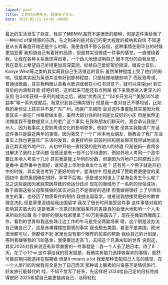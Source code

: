```yaml
---
layout: post
title: 工作时长两年半，我成长了什么
date: 2025-02-21 14:45 +0800
---
```

最近的生活发生了巨变，我买了辆BMW,虽然不是很贵的那种，但是这件事给我了一种kind of掌控感的东西，与之到来的是对自己的更大程度的接纳和自信
不知道是从长青春痘开始还是什么时候，我便变得不那么自信，这种事情在刚毕业的时候更加显著
我知道自己有着好的品质，但是其实没做成一件事的感觉，一直缠绕着我，让我在各种关系表现得自卑，一个劲儿地想证明自己
据不充分的自我反思，我在音乐上希望自己听得更加高深莫测，标榜自己爱好英伦摇滚，嬉皮士音乐，Kanye West等之类的其实离我自己生活很远的音乐
虽然某种程度上受了他们的影响，但是其实因为英语并没有好到那种程度，只是轻微地被影响了
而反观粤语、普通话歌曲，其实我稍微认真看点歌词或者在小红书浏览下，就可以深深get 到它背后的内涵和背景
好吧好吧，这听起来可能还有点狗屎
接下来我想进入更深入的反思
在24年获得一系列的成功之后，诸如“优秀员工”“24岁开宝马”“美股30%收益率”等一系列成就后，我意识到自己确实很行
但是我一直对自己不够坦诚，比如我的身份证上其实并不是广东广州，而是广东揭阳
会对这件事羞耻其实是因为我家其实一直在广州租房做生意，虽然大部分住的时间是比较好的小区
但是依然无法掩盖我不是数据意义上的老广这个事实
在我和朋友们聊天时，我会承认我是广州人，因为我事实上受到粤语文化的影响更多，例如广东歌
但其实我能讲广东话这件事只是最近两年的事情，因为我交了一个广州本地女朋友，她教会了我广东话
事实上我也更喜欢广东话的发音，会更好听些
前段时间和朋友聊天我坦诚地说出自己其实是外地户口，从初中开始一直经受的是外地人的待遇
只是爸妈一直用金钱解决了我的上学问题
但是还是有一些不公平待遇的，例如外地人考同一个高中要比本地人考高十几分
其实我是能上华附的分数，但是因为外地户口的原因上的是番中
虽然番中也很好，谁知道上华附会发生什么呢？
还有另一个例子就是升初中的时候，其实我也考到了更好的初中，星海初中
但是选择了赞助费更便宜的奥园初中
虽然奥园确实很好，非常不后悔，但是谁又知道上了星海会发生什么呢？
总之这些是因为家庭原因导致的命运分歧点
现在的我经历了一系列的世俗成功，敢于直面这些父母帮我做的其实对自己不是很好的选择
但我做得很好
上了华师后发生的事，也经历了物质条件的制约
我想出国留学，或者说我想接受更好的教育理念洗礼
但是家里没钱给我出国留学
我花了很长时间接受这件事
这件事情对我的影响其实蛮大的
这是我第一次意识到家庭条件的差距真的会很大地影响一个人未来所处的位置
有个很好的朋友找家里拿了40万到美国去了，现在在微软西雅图工作，看到的世界和我这些珠江边工作的牛马是完全两副场景
嗯，这个倒是没办法自己骗自己了，这是赤裸裸摆在那里的事实
我也想去美国，甚至不是美国，欧洲澳洲都可以，但都做不到
家里也没有那个眼界的前辈的帮助
我给自己的计划是，等到我赚够我的飞轮基金，我便要远走高飞，去闯这个充满未知的世界
说到这，其实2024对我来说还有非常重要的一件事就是：我一个人去了趟日本，待了8天，花了小1个w
这件事给我的启发就是，我确实有能力选择做喜欢的事情，虽然可能前期只能选择在假期做
但是it means a lot
我爱那种支配自己人生的感觉，在一个人旅行的时候我完全是为了自己而活
那种肾上腺素的兴奋感不是情侣旅行、好友旅行能替代的
哇，不知不觉写了好多，先这样吧
2024给自己定的目标完成得很好
2025希望自己能更接纳自己，活得轻松